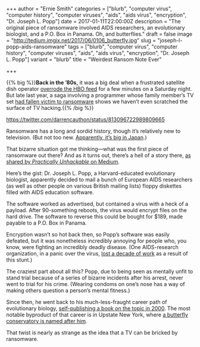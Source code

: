 +++
author = "Ernie Smith"
categories = ["blurb", "computer virus", "computer history", "computer viruses", "aids", "aids virus", "encryption", "Dr. Joseph L. Popp"]
date = 2017-01-11T22:00:00Z
description = "The original piece of ransomware involved AIDS researchers, an evolutionary biologist, and a P.O. Box in Panama. Oh, and butterflies."
draft = false
image = "http://tedium.imgix.net/2017/06/0106_butterfly.jpg"
slug = "joseph-l-popp-aids-ransomware"
tags = ["blurb", "computer virus", "computer history", "computer viruses", "aids", "aids virus", "encryption", "Dr. Joseph L. Popp"]
variant = "blurb"
title = "Weirdest Ransom Note Ever"

+++

{{% big %}}**Back in the ’80s,** it was a big deal when a frustrated satellite dish operator [overrode the HBO feed](http://tedium.co/2015/08/27/early-satellite-dish-history/#captainmidnightthefolkherosatellitefansneeded) for a few minutes on a Saturday night. But late last year, a saga involving a programmer whose family member’s TV set [had fallen victim to ransomware](http://www.slate.com/blogs/future_tense/2016/12/28/ransomware_reported_on_smart_tv.html) shows we haven’t even scratched the surface of TV hacking.{{% /big %}}

https://twitter.com/darrencauthon/status/813096722989809665

Ransomware has a long and sordid history, though it’s relatively new to television. (But not too new. [Apparently, it’s big in Japan](http://www.infosecurity-magazine.com/news/japan-sees-a-spike-in-smart-tvs).)

That bizarre situation got me thinking—what was the first piece of ransomware out there? And as it turns out, there’s a hell of a story there, [as shared by *Practically Unhackable* on Medium](https://medium.com/un-hackable/the-bizarre-pre-internet-history-of-ransomware-bb480a652b4b#.9lt3wvnu8).

Here’s the gist: Dr. Joseph L. Popp, a Harvard-educated evolutionary biologist, apparently decided to mail a bunch of European AIDS researchers (as well as other people on various British mailing lists) floppy diskettes filled with AIDS education software.

The software worked as advertised, but contained a virus with a heck of a payload. After 90-something reboots, the virus would encrypt files on the hard drive. The software to reverse this could be bought for $189, made payable to a P.O. Box in Panama.

Encryption wasn’t so hot back then, so Popp’s software was easily defeated, but it was nonetheless incredibly annoying for people who, you know, were fighting an incredibly deadly disease. (One AIDS-research organization, in a panic over the virus, [lost a decade of work](http://vxheaven.org/lib/aew00.html) as a result of this stunt.)

The craziest part about all this? Popp, due to being seen as mentally unfit to stand trial because of a series of bizarre incidents after his arrest, never went to trial for his crime. (Wearing condoms on one’s nose has a way of making others question a person’s mental fitness.)

Since then, he went back to his much-less-fraught career path of evolutionary biology, [self-publishing a book on the topic in 2000](http://www.villagevoice.com/news/dr-popp-the-first-computer-virus-and-the-purpose-of-human-life-studies-in-crap-gapes-at-popular-evolution-6659397). The most notable byproduct of that career is in Upstate New York, where [a butterfly conservatory is named after him](http://www.poppbutterflyconservatory.com/).

That twist is nearly as strange as the idea that a TV can be bricked by ransomware.